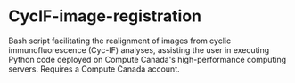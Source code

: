 # CycIF-image-registration
Bash script facilitating the realignment of images from cyclic immunofluorescence (Cyc-IF) analyses, assisting the user in executing Python code deployed on Compute Canada's high-performance computing servers. Requires a Compute Canada account.
